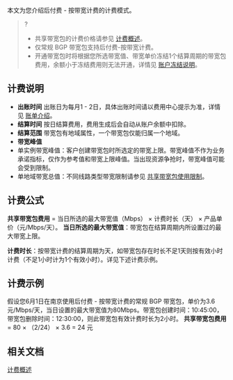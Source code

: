 本文为您介绍后付费 - 按带宽计费的计费模式。
>?
>- 共享带宽包的计费价格请参见 [计费概述](https://cloud.tencent.com/document/product/684/15255)。
>- 仅常规 BGP 带宽包支持后付费-按带宽计费。
>- 开通带宽包时将根据您所选带宽值、带宽单价冻结1个结算周期的带宽包费用，余额小于冻结费用则无法开通，详情见 [账户冻结说明](https://cloud.tencent.com/document/product/555/12039)。
>

## 计费说明
- **出账时间**
出账日为每月1 - 2日，具体出账时间请以费用中心提示为准，详情见 [账单介绍](https://cloud.tencent.com/document/product/555/30250)。
- **结算时间**
按日结算费用，费用生成后会自动从账户余额中扣除。
- **结算范围**
带宽包有地域属性，一个带宽包仅能归属一个地域。
- **带宽峰值**
 - 单实例带宽峰值：客户创建带宽包时所选定的带宽上限。带宽峰值不作为业务承诺指标，仅作为参考值和带宽上限峰值。当出现资源争抢时，带宽峰值可能会受到限制。
 - 单地域带宽总值：不同线路类型带宽限制请参见 [共享带宽包使用限制](https://cloud.tencent.com/document/product/684/15247)。

## 计费公式
**共享带宽包费用** = 当日所选的最大带宽值（Mbps） × 计费时长（天） × 产品单价（元/Mbps/天）。
**当日所选的最大带宽值**：带宽包在结算周期内所设置过的最大带宽上限。

**计费时长**：按带宽计费的结算周期为天，如带宽包存在时长不足1天则按有效小时计费（不足1小时计为1个有效小时）。详见下述计费示例。

## 计费示例
假设您6月1日在南京使用后付费 - 按带宽计费的常规 BGP 带宽包，单价为3.6元/Mbps/天，当日设置的最大带宽值为80Mbps。带宽包创建时间：10:45:00，带宽包删除时间：12:30:00，则此带宽包有效计费时长为2小时。
**共享带宽包费用** = 80 × （2/24） × 3.6 = 24 元

## 相关文档
[计费概述](https://cloud.tencent.com/document/product/684/15255)

